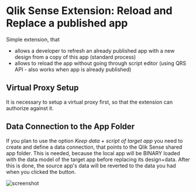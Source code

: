 # Qlik Sense Extension: Reload and Replace a published app

Simple extension, that 
 * allows a developer to refresh an already published app with a new design from a copy of this app (standard process)
 * allows to reload the app without going through script editor (using QRS API - also works when app is already published)
 
## Virtual Proxy Setup

It is necessary to setup a virtual proxy first, so that the extension can authorize against it. 

## Data Connection to the App Folder

If you plan to use the option *Keep data + script of target app* you need to create and define a data connection, that points to the 
Qlik Sense shared app folder. This is needed, because the local app will be BINARY loaded with the data model of the target app 
before replacing its design+data. After this is done, the source app's data will be reverted to the data you had when you clicked 
the button. 

![screenshot](https://github.com/ChristofSchwarz/pics/cbkeepdata.png "screenshot")



